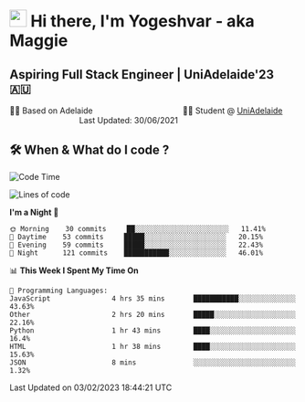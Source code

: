 <h1><img src="https://emojis.slackmojis.com/emojis/images/1531849430/4246/blob-sunglasses.gif?1531849430" width="30"/> Hi there, I'm Yogeshvar - aka Maggie</h1>

## Aspiring Full Stack Engineer | UniAdelaide'23 🇦🇺  
🏂🏻  Based on Adelaide &nbsp;&nbsp;&nbsp;&nbsp;&nbsp;&nbsp;&nbsp;&nbsp;&nbsp;&nbsp;&nbsp;&nbsp;&nbsp;&nbsp;&nbsp;&nbsp;&nbsp;&nbsp;&nbsp;&nbsp;&nbsp;&nbsp;&nbsp;&nbsp;&nbsp;&nbsp;&nbsp;&nbsp;&nbsp;&nbsp;&nbsp;&nbsp;&nbsp;&nbsp;&nbsp;&nbsp;&nbsp;&nbsp;&nbsp;👨‍💻 Student @ [UniAdelaide](https://www.adelaide.edu.au)   &nbsp;&nbsp;&nbsp;&nbsp;&nbsp;&nbsp;&nbsp;&nbsp;&nbsp;&nbsp;&nbsp;&nbsp;&nbsp;&nbsp;&nbsp;&nbsp;&nbsp;&nbsp;&nbsp;&nbsp;&nbsp;&nbsp;&nbsp;&nbsp;&nbsp;&nbsp;&nbsp;&nbsp;&nbsp;&nbsp;&nbsp;Last Updated: 30/06/2021

## 🛠 When & What do I code ?  

<!--START_SECTION:waka-->
![Code Time](http://img.shields.io/badge/Code%20Time-1%2C923%20hrs%208%20mins-blue)

![Lines of code](https://img.shields.io/badge/From%20Hello%20World%20I%27ve%20Written-2%20Million%20lines%20of%20code-blue)

**I'm a Night 🦉** 

```text
🌞 Morning    30 commits     ██░░░░░░░░░░░░░░░░░░░░░░░   11.41% 
🌆 Daytime    53 commits     █████░░░░░░░░░░░░░░░░░░░░   20.15% 
🌃 Evening    59 commits     █████░░░░░░░░░░░░░░░░░░░░   22.43% 
🌙 Night      121 commits    ███████████░░░░░░░░░░░░░░   46.01%

```


📊 **This Week I Spent My Time On** 

```text
💬 Programming Languages: 
JavaScript               4 hrs 35 mins       ███████████░░░░░░░░░░░░░░   43.63% 
Other                    2 hrs 20 mins       █████░░░░░░░░░░░░░░░░░░░░   22.16% 
Python                   1 hr 43 mins        ████░░░░░░░░░░░░░░░░░░░░░   16.4% 
HTML                     1 hr 38 mins        ████░░░░░░░░░░░░░░░░░░░░░   15.63% 
JSON                     8 mins              ░░░░░░░░░░░░░░░░░░░░░░░░░   1.32%

```


 Last Updated on 03/02/2023 18:44:21 UTC
<!--END_SECTION:waka-->
